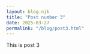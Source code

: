 ```yaml
---
layout: blog.njk
title: "Post number 3"
date: 2025-03-27
permalink: "/blog/post3.html"
---
```


This is post 3